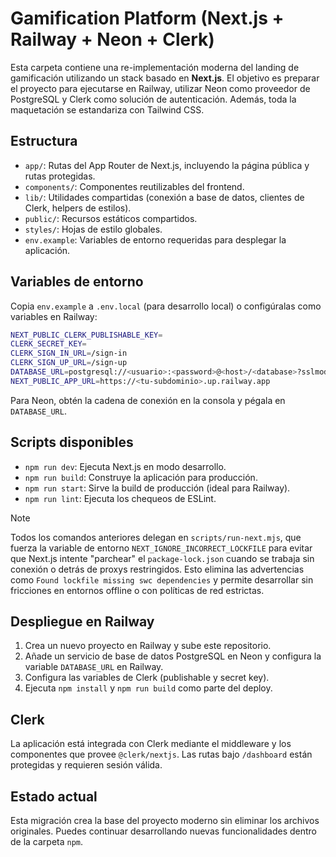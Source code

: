 # Gamification Platform (Next.js + Railway + Neon + Clerk)

Esta carpeta contiene una re-implementación moderna del landing de gamificación utilizando un stack basado en **Next.js**. El objetivo es preparar el proyecto para ejecutarse en Railway, utilizar Neon como proveedor de PostgreSQL y Clerk como solución de autenticación. Además, toda la maquetación se estandariza con Tailwind CSS.

## Estructura

- `app/`: Rutas del App Router de Next.js, incluyendo la página pública y rutas protegidas.
- `components/`: Componentes reutilizables del frontend.
- `lib/`: Utilidades compartidas (conexión a base de datos, clientes de Clerk, helpers de estilos).
- `public/`: Recursos estáticos compartidos.
- `styles/`: Hojas de estilo globales.
- `env.example`: Variables de entorno requeridas para desplegar la aplicación.

## Variables de entorno

Copia `env.example` a `.env.local` (para desarrollo local) o configúralas como variables en Railway:

```bash
NEXT_PUBLIC_CLERK_PUBLISHABLE_KEY=
CLERK_SECRET_KEY=
CLERK_SIGN_IN_URL=/sign-in
CLERK_SIGN_UP_URL=/sign-up
DATABASE_URL=postgresql://<usuario>:<password>@<host>/<database>?sslmode=require
NEXT_PUBLIC_APP_URL=https://<tu-subdominio>.up.railway.app
```

Para Neon, obtén la cadena de conexión en la consola y pégala en `DATABASE_URL`.

## Scripts disponibles

- `npm run dev`: Ejecuta Next.js en modo desarrollo.
- `npm run build`: Construye la aplicación para producción.
- `npm run start`: Sirve la build de producción (ideal para Railway).
- `npm run lint`: Ejecuta los chequeos de ESLint.

> [!NOTE]
> Todos los comandos anteriores delegan en `scripts/run-next.mjs`, que fuerza la variable de entorno `NEXT_IGNORE_INCORRECT_LOCKFILE` para evitar que Next.js intente "parchear" el `package-lock.json` cuando se trabaja sin conexión o detrás de proxys restringidos. Esto elimina las advertencias como `Found lockfile missing swc dependencies` y permite desarrollar sin fricciones en entornos offline o con políticas de red estrictas.

## Despliegue en Railway

1. Crea un nuevo proyecto en Railway y sube este repositorio.
2. Añade un servicio de base de datos PostgreSQL en Neon y configura la variable `DATABASE_URL` en Railway.
3. Configura las variables de Clerk (publishable y secret key).
4. Ejecuta `npm install` y `npm run build` como parte del deploy.

## Clerk

La aplicación está integrada con Clerk mediante el middleware y los componentes que provee `@clerk/nextjs`. Las rutas bajo `/dashboard` están protegidas y requieren sesión válida.

## Estado actual

Esta migración crea la base del proyecto moderno sin eliminar los archivos originales. Puedes continuar desarrollando nuevas funcionalidades dentro de la carpeta `npm`.
